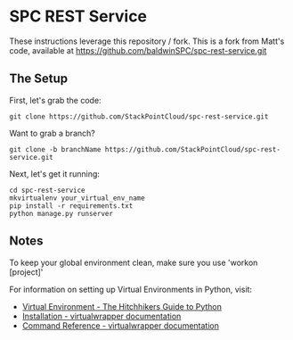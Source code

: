 SPC REST Service
================
These instructions leverage this repository / fork. This is a fork from Matt's code, available at https://github.com/baldwinSPC/spc-rest-service.git

The Setup
---------

First, let's grab the code:

`````
git clone https://github.com/StackPointCloud/spc-rest-service.git
`````

Want to grab a branch?
```
git clone -b branchName https://github.com/StackPointCloud/spc-rest-service.git
```

Next, let's get it running:

`````
cd spc-rest-service
mkvirtualenv your_virtual_env_name
pip install -r requirements.txt
python manage.py runserver
`````

Notes
---------
To keep your global environment clean, make sure you use 'workon [project]' 

For information on setting up Virtual Environments in Python, visit:

- [Virtual Environment - The Hitchhikers Guide to Python](http://docs.python-guide.org/en/latest/dev/virtualenvs/)
- [Installation - virtualwrapper documentation](http://virtualenvwrapper.readthedocs.org/en/latest/install.html)
- [Command Reference - virtualwrapper documentation](http://virtualenvwrapper.readthedocs.org/en/latest/command_ref.html)
